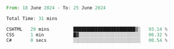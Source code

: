 <!--START_SECTION:waka-->

```rust
From: 18 June 2024 - To: 25 June 2024

Total Time: 31 mins

CSHTML   29 mins         ███████████████████████▒░   93.14 %
CSS      1 min           █▓░░░░░░░░░░░░░░░░░░░░░░░   06.32 %
C#       0 secs          ░░░░░░░░░░░░░░░░░░░░░░░░░   00.54 %
```

<!--END_SECTION:waka-->
